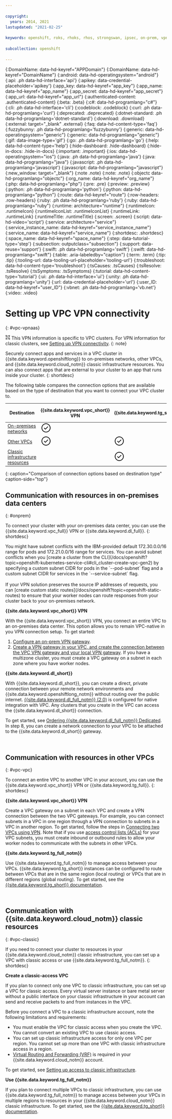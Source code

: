 ```yaml
---

copyright:
  years: 2014, 2021
lastupdated: "2021-02-25"

keywords: openshift, roks, rhoks, rhos, strongswan, ipsec, on-prem, vpnaas, direct link

subcollection: openshift

---
```


{:DomainName: data-hd-keyref="APPDomain"}
{:DomainName: data-hd-keyref="DomainName"}
{:android: data-hd-operatingsystem="android"}
{:api: .ph data-hd-interface='api'}
{:apikey: data-credential-placeholder='apikey'}
{:app_key: data-hd-keyref="app_key"}
{:app_name: data-hd-keyref="app_name"}
{:app_secret: data-hd-keyref="app_secret"}
{:app_url: data-hd-keyref="app_url"}
{:authenticated-content: .authenticated-content}
{:beta: .beta}
{:c#: data-hd-programlang="c#"}
{:cli: .ph data-hd-interface='cli'}
{:codeblock: .codeblock}
{:curl: .ph data-hd-programlang='curl'}
{:deprecated: .deprecated}
{:dotnet-standard: .ph data-hd-programlang='dotnet-standard'}
{:download: .download}
{:external: target="_blank" .external}
{:faq: data-hd-content-type='faq'}
{:fuzzybunny: .ph data-hd-programlang='fuzzybunny'}
{:generic: data-hd-operatingsystem="generic"}
{:generic: data-hd-programlang="generic"}
{:gif: data-image-type='gif'}
{:go: .ph data-hd-programlang='go'}
{:help: data-hd-content-type='help'}
{:hide-dashboard: .hide-dashboard}
{:hide-in-docs: .hide-in-docs}
{:important: .important}
{:ios: data-hd-operatingsystem="ios"}
{:java: .ph data-hd-programlang='java'}
{:java: data-hd-programlang="java"}
{:javascript: .ph data-hd-programlang='javascript'}
{:javascript: data-hd-programlang="javascript"}
{:new_window: target="_blank"}
{:note .note}
{:note: .note}
{:objectc data-hd-programlang="objectc"}
{:org_name: data-hd-keyref="org_name"}
{:php: data-hd-programlang="php"}
{:pre: .pre}
{:preview: .preview}
{:python: .ph data-hd-programlang='python'}
{:python: data-hd-programlang="python"}
{:route: data-hd-keyref="route"}
{:row-headers: .row-headers}
{:ruby: .ph data-hd-programlang='ruby'}
{:ruby: data-hd-programlang="ruby"}
{:runtime: architecture="runtime"}
{:runtimeIcon: .runtimeIcon}
{:runtimeIconList: .runtimeIconList}
{:runtimeLink: .runtimeLink}
{:runtimeTitle: .runtimeTitle}
{:screen: .screen}
{:script: data-hd-video='script'}
{:service: architecture="service"}
{:service_instance_name: data-hd-keyref="service_instance_name"}
{:service_name: data-hd-keyref="service_name"}
{:shortdesc: .shortdesc}
{:space_name: data-hd-keyref="space_name"}
{:step: data-tutorial-type='step'}
{:subsection: outputclass="subsection"}
{:support: data-reuse='support'}
{:swift: .ph data-hd-programlang='swift'}
{:swift: data-hd-programlang="swift"}
{:table: .aria-labeledby="caption"}
{:term: .term}
{:tip: .tip}
{:tooling-url: data-tooling-url-placeholder='tooling-url'}
{:troubleshoot: data-hd-content-type='troubleshoot'}
{:tsCauses: .tsCauses}
{:tsResolve: .tsResolve}
{:tsSymptoms: .tsSymptoms}
{:tutorial: data-hd-content-type='tutorial'}
{:ui: .ph data-hd-interface='ui'}
{:unity: .ph data-hd-programlang='unity'}
{:url: data-credential-placeholder='url'}
{:user_ID: data-hd-keyref="user_ID"}
{:vbnet: .ph data-hd-programlang='vb.net'}
{:video: .video}



# Setting up VPC VPN connectivity
{: #vpc-vpnaas}

<img src="images/icon-vpc.png" alt="VPC infrastructure provider icon" width="15" style="width:15px; border-style: none"/> This VPN information is specific to VPC clusters. For VPN information for classic clusters, see [Setting up VPN connectivity](/docs/openshift?topic=openshift-vpn).
{: note}

Securely connect apps and services in a VPC cluster in {{site.data.keyword.openshiftlong}} to on-premises networks, other VPCs, and {{site.data.keyword.cloud_notm}} classic infrastructure resources. You can also connect apps that are external to your cluster to an app that runs inside your cluster.
{: shortdesc}

The following table compares the connection options that are available based on the type of destination that you want to connect your VPC cluster to.

| Destination | {{site.data.keyword.vpc_short}} VPN | {{site.data.keyword.tg_short}} | {{site.data.keyword.dl_short}} | Classic-access VPC |
|---|---|---|---|---|
| [On-premises networks](#onprem) |<img src="images/confirm.svg" width="32" alt="Feature available" style="width:32px;" />||<img src="images/confirm.svg" width="32" alt="Feature available" style="width:32px;" />||
| [Other VPCs](#vpc-vpc) |<img src="images/confirm.svg" width="32" alt="Feature available" style="width:32px;" />|<img src="images/confirm.svg" width="32" alt="Feature available" style="width:32px;" />|||
| [Classic infrastructure resources](#vpc-classic) ||<img src="images/confirm.svg" width="32" alt="Feature available" style="width:32px;" />||<img src="images/confirm.svg" width="32" alt="Feature available" style="width:32px;" />|
{: caption="Comparison of connection options based on destination type" caption-side="top"}

## Communication with resources in on-premises data centers
{: #onprem}

To connect your cluster with your on-premises data center, you can use the {{site.data.keyword.vpc_full}} VPN or {{site.data.keyword.dl_full}}.
{: shortdesc}

<p class="tip">You might have subnet conflicts with the IBM-provided default 172.30.0.0/16 range for pods and 172.21.0.0/16 range for services. You can avoid subnet conflicts when you [create a cluster from the CLI](/docs/openshift?topic=openshift-kubernetes-service-cli#cli_cluster-create-vpc-gen2) by specifying a custom subnet CIDR for pods in the `--pod-subnet` flag and a custom subnet CIDR for services in the `--service-subnet` flag.<br><br>If your VPN solution preserves the source IP addresses of requests, you can [create custom static routes](/docs/openshift?topic=openshift-static-routes) to ensure that your worker nodes can route responses from your cluster back to your on-premises network.</p>

**{{site.data.keyword.vpc_short}} VPN**

With the {{site.data.keyword.vpc_short}} VPN, you connect an entire VPC to an on-premises data center. This option allows you to remain VPC-native in you VPN connection setup. To get started:
1. [Configure an on-prem VPN gateway](/docs/vpc?topic=vpc-vpn-onprem-example#configuring-onprem-gateway).
2. [Create a VPN gateway in your VPC, and create the connection between the VPC VPN gateway and your local VPN gateway](/docs/vpc?topic=vpc-creating-a-vpc-using-the-ibm-cloud-console#vpn-ui). If you have a multizone cluster, you must create a VPC gateway on a subnet in each zone where you have worker nodes.

**{{site.data.keyword.dl_short}}**

With {{site.data.keyword.dl_short}}, you can create a direct, private connection between your remote network environments and {{site.data.keyword.openshiftlong_notm}} without routing over the public internet. [{{site.data.keyword.dl_full_notm}} (2.0)](/docs/dl?topic=dl-get-started-with-ibm-cloud-dl) is configured for native integration with VPC. Any clusters that you create in the VPC can access the {{site.data.keyword.dl_short}} connection.

To get started, see [Ordering {{site.data.keyword.dl_full_notm}} Dedicated](/docs/dl?topic=dl-how-to-order-ibm-cloud-dl-dedicated). In step 8, you can create a network connection to your VPC to be attached to the {{site.data.keyword.dl_short}} gateway.

<br />

## Communication with resources in other VPCs
{: #vpc-vpc}

To connect an entire VPC to another VPC in your account, you can use the {{site.data.keyword.vpc_short}} VPN or {{site.data.keyword.tg_full}}.
{: shortdesc}

**{{site.data.keyword.vpc_short}} VPN**

Create a VPC gateway on a subnet in each VPC and create a VPN connection between the two VPC gateways. For example, you can connect subnets in a VPC in one region through a VPN connection to subnets in a VPC in another region. To get started, follow the steps in [Connecting two VPCs using VPN](/docs/vpc?topic=vpc-vpn-example). Note that if you use [access control lists (ACLs)](/docs/openshift?topic=openshift-vpc-network-policy) for your VPC subnets, you must create inbound or outbound rules to allow your worker nodes to communicate with the subnets in other VPCs.

**{{site.data.keyword.tg_full_notm}}**

Use {{site.data.keyword.tg_full_notm}} to manage access between your VPCs. {{site.data.keyword.tg_short}} instances can be configured to route between VPCs that are in the same region (local routing) or VPCs that are in different regions (global routing). To get started, see the [{{site.data.keyword.tg_short}} documentation](/docs/transit-gateway?topic=transit-gateway-getting-started).

<br />

## Communication with {{site.data.keyword.cloud_notm}} classic resources
{: #vpc-classic}

If you need to connect your cluster to resources in your {{site.data.keyword.cloud_notm}} classic infrastructure, you can set up a VPC with classic access or use {{site.data.keyword.tg_full_notm}}.
{: shortdesc}

**Create a classic-access VPC**

If you plan to connect only one VPC to classic infrastructure, you can set up a VPC for classic access. Every virtual server instance or bare metal server without a public interface on your classic infrastructure in your account can send and receive packets to and from instances in the VPC.

Before you connect a VPC to a classic infrastructure account, note the following limitations and requirements:
* You must enable the VPC for classic access when you create the VPC. You cannot convert an existing VPC to use classic access.
* You can set up classic infrastructure access for only one VPC per region. You cannot set up more than one VPC with classic infrastructure access in a region.
* [Virtual Routing and Forwarding (VRF)](/docs/account?topic=account-vrf-service-endpoint#vrf) is required in your {{site.data.keyword.cloud_notm}} account.

To get started, see [Setting up access to classic infrastructure](/docs/vpc?topic=vpc-setting-up-access-to-classic-infrastructure).

**Use {{site.data.keyword.tg_full_notm}}**

If you plan to connect multiple VPCs to classic infrastructure, you can use {{site.data.keyword.tg_full_notm}} to manage access between your VPCs in multiple regions to resources in your {{site.data.keyword.cloud_notm}} classic infrastructure. To get started, see the [{{site.data.keyword.tg_short}} documentation](/docs/transit-gateway?topic=transit-gateway-getting-started).


